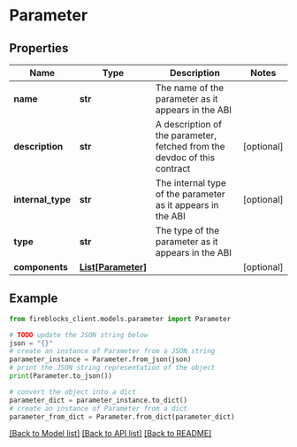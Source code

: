 # Parameter


## Properties

Name | Type | Description | Notes
------------ | ------------- | ------------- | -------------
**name** | **str** | The name of the parameter as it appears in the ABI | 
**description** | **str** | A description of the parameter, fetched from the devdoc of this contract | [optional] 
**internal_type** | **str** | The internal type of the parameter as it appears in the ABI | [optional] 
**type** | **str** | The type of the parameter as it appears in the ABI | 
**components** | [**List[Parameter]**](Parameter.md) |  | [optional] 

## Example

```python
from fireblocks_client.models.parameter import Parameter

# TODO update the JSON string below
json = "{}"
# create an instance of Parameter from a JSON string
parameter_instance = Parameter.from_json(json)
# print the JSON string representation of the object
print(Parameter.to_json())

# convert the object into a dict
parameter_dict = parameter_instance.to_dict()
# create an instance of Parameter from a dict
parameter_from_dict = Parameter.from_dict(parameter_dict)
```
[[Back to Model list]](../README.md#documentation-for-models) [[Back to API list]](../README.md#documentation-for-api-endpoints) [[Back to README]](../README.md)


